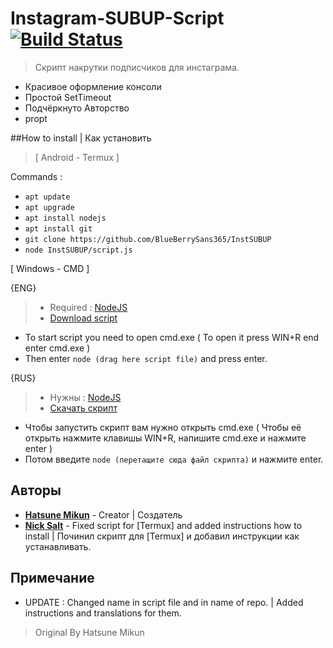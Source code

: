 # Instagram-SUBUP-Script [![Build Status](https://travis-ci.org/AminoJS/Amino.JS.svg?branch=master)](https://github.com/MDraft-js/Instagram-SUBUP-Script)
> Скрипт накрутки подписчиков для инстаграма.
* Красивое оформление консоли
* Простой SetTimeout
* Подчёркнуто Авторство
* propt

##How to install | Как установить

>[ Android - Termux ]

Commands :
* ``apt update``
* ``apt upgrade``
* ``apt install nodejs``
* ``apt install git``
* ``git clone https://github.com/BlueBerrySans365/InstSUBUP``
* ``node InstSUBUP/script.js``

[ Windows - CMD ]

{ENG}
> * Required : [NodeJS](https://nodejs.org/)
> * [Download script](https://github.com/BlueBerrySans365/InstSUBUP.git)

* To start script you need to open cmd.exe ( To open it press WIN+R end enter cmd.exe )
* Then enter ``node (drag here script file)`` and press enter. 

{RUS}
> * Нужны : [NodeJS](https://nodejs.org/)
> * [Скачать скрипт](https://github.com/BlueBerrySans365/InstSUBUP.git)

* Чтобы запустить скрипт вам нужно открыть cmd.exe ( Чтобы её открыть нажмите клавишы WIN+R, напишите cmd.exe и нажмите enter )
* Потом введите ``node (перетащите сюда файл скрипта)`` и нажмите enter.

## Авторы

* **[Hatsune Mikun](https://github.com/Hatsune-Mikun)** - Creator | Создатель
* **[Nick Salt](https://github.com/BlueBerrySans365)** - Fixed script for [Termux] and added instructions how to install | Починил скрипт для [Termux] и добавил инструкции как устанавливать.

## Примечание

* UPDATE : Changed name in script file and in name of repo. | Added instructions and translations for them.

> Original By Hatsune Mikun
